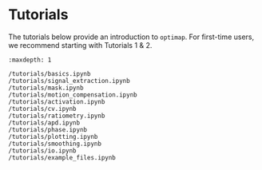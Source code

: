 # Tutorials

The tutorials below provide an introduction to ``optimap``. For first-time users, we recommend starting with Tutorials 1 & 2. 

```{toctree}
:maxdepth: 1

/tutorials/basics.ipynb
/tutorials/signal_extraction.ipynb
/tutorials/mask.ipynb
/tutorials/motion_compensation.ipynb
/tutorials/activation.ipynb
/tutorials/cv.ipynb
/tutorials/ratiometry.ipynb
/tutorials/apd.ipynb
/tutorials/phase.ipynb
/tutorials/plotting.ipynb
/tutorials/smoothing.ipynb
/tutorials/io.ipynb
/tutorials/example_files.ipynb
```
